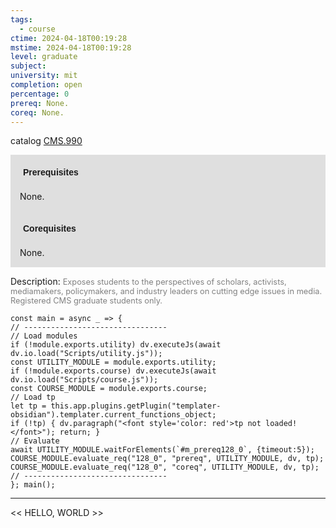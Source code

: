 ```yaml
---
tags:
  - course
ctime: 2024-04-18T00:19:28
mstime: 2024-04-18T00:19:28
level: graduate
subject: 
university: mit
completion: open
percentage: 0
prereq: None.
coreq: None.
---
```


catalog [CMS.990](http://student.mit.edu/catalog/mCMSa.html#CMS.990)

<span style="display: block; padding: 15px; background-color: rgb(100, 100, 100, 0.2);"><font id="m_prereq128_0" style="display: block; font-family: Arial, sans-serif; font-weight: bold; padding: 5px">Prerequisites</font><br><span id="prereq128_0">None.</span></span>
<span style="display: block; padding: 15px; background-color: rgb(100, 100, 100, 0.2);"><font id="m_coreq128_0" style="display: block; font-family: Arial, sans-serif; font-weight: bold; padding: 5px">Corequisites</font><br><span id="coreq128_0">None.</span></span>

<font style="">Description:</font>
<font style="color: grey; font-size: 0.8rem;">Exposes students to the perspectives of scholars, activists, mediamakers, policymakers, and industry leaders on cutting edge issues in media. Registered CMS graduate students only.</font>

```dataviewjs
const main = async _ => {
// --------------------------------
// Load modules
if (!module.exports.utility) dv.executeJs(await dv.io.load("Scripts/utility.js"));
const UTILITY_MODULE = module.exports.utility;
if (!module.exports.course) dv.executeJs(await dv.io.load("Scripts/course.js"));
const COURSE_MODULE = module.exports.course;
// Load tp
let tp = this.app.plugins.getPlugin("templater-obsidian").templater.current_functions_object;
if (!tp) { dv.paragraph("<font style='color: red'>tp not loaded!</font>"); return; }
// Evaluate
await UTILITY_MODULE.waitForElements(`#m_prereq128_0`, {timeout:5});
COURSE_MODULE.evaluate_req("128_0", "prereq", UTILITY_MODULE, dv, tp);
COURSE_MODULE.evaluate_req("128_0", "coreq", UTILITY_MODULE, dv, tp);
// --------------------------------
}; main();
```

---

<< HELLO, WORLD >>

